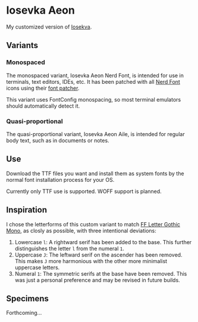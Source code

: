 # Iosevka Aeon

My customized version of [Iosekva](https://github.com/be5invis/Iosevka).

## Variants

### Monospaced

The monospaced variant, Iosevka Aeon Nerd Font, is intended for use in terminals, text editors, IDEs, etc. It has been patched with all [Nerd Font](https://www.nerdfonts.com/) icons using their [font patcher](https://github.com/ryanoasis/nerd-fonts?tab=readme-ov-file#font-patcher).

This variant uses FontConfig monospacing, so most terminal emulators should automatically detect it.

### Quasi-proportional

The quasi-proportional variant, Iosevka Aeon Aile, is intended for regular body text, such as in documents or notes.

## Use

Download the TTF files you want and install them as system fonts by the normal font installation process for your OS.

Currently only TTF use is supported. WOFF support is planned.

## Inspiration

I chose the letterforms of this custom variant to match [FF Letter Gothic Mono](https://www.myfonts.com/collections/letter-gothic-mono-font-fontfont), as closly as possible, with three intentional deviations:

1. Lowercase `l`: A rightward serif has been added to the base. This further distinguishes the letter `l` from the numeral `1`.
2. Uppercase `J`: The leftward serif on the ascender has been removed. This makes `J` more harmonious with the other more minimalist uppercase letters.
3. Numeral `1`: The symmetric serifs at the base have been removed. This was just a personal preference and may be revised in future builds.

## Specimens

Forthcoming...
